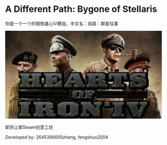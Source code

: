 # A Different Path: Bygone of Stellaris

你是一个一个的钢铁雄心IV模组，中文名：歧路：群星往事

![Hearts of Iron IV](hoi.jpg)

即将上架Steam创意工坊

Developed by: 2645366605zhang, fengshuo2004
